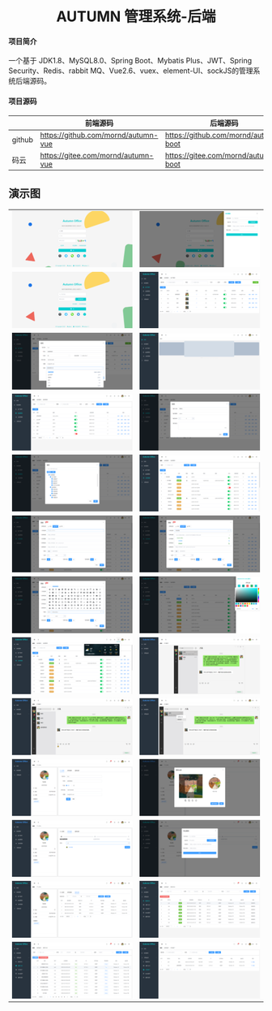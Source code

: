<h1 style="text-align: center">AUTUMN 管理系统-后端</h1>

#### 项目简介
一个基于 JDK1.8、MySQL8.0、Spring Boot、Mybatis Plus、JWT、Spring Security、Redis、rabbit MQ、Vue2.6、vuex、element-UI、sockJS的管理系统后端源码。

#### 项目源码

|     | 前端源码                                |   后端源码  |
|---  |-------------------------------------| --- |
|  github   | https://github.com/mornd/autumn-vue |  https://github.com/mornd/autumn-boot |
|  码云   | https://gitee.com/mornd/autumn-vue |  https://gitee.com/mornd/autumn-boot |

## 演示图

<table>
    <tr>
        <td><img src="./images/001.png"/></td>
        <td><img src="./images/002.png"/></td>
    </tr>
    <tr>
        <td><img src="./images/003.png"/></td>
        <td><img src="./images/004.png"/></td>
    </tr>
    <tr>
        <td><img src="./images/005.png"/></td>
        <td><img src="./images/006.png"/></td>
    </tr>
    <tr>
        <td><img src="./images/007.png"/></td>
        <td><img src="./images/008.png"/></td>
    </tr>
    <tr>
        <td><img src="./images/009.png"/></td>
        <td><img src="./images/010.png"/></td>
    </tr>
    <tr>
        <td><img src="./images/011.png"/></td>
        <td><img src="./images/012.png"/></td>
    </tr>
    <tr>
        <td><img src="./images/013.png"/></td>
        <td><img src="./images/014.png"/></td>
    </tr>
    <tr>
        <td><img src="./images/015.png"/></td>
        <td><img src="./images/016.png"/></td>
    </tr>
    <tr>
        <td><img src="./images/017.png"/></td>
        <td><img src="./images/018.png"/></td>
    </tr>
    <tr>
        <td><img src="./images/019.png"/></td>
        <td><img src="./images/020.png"/></td>
    </tr>
    <tr>
        <td><img src="./images/021.png"/></td>
        <td><img src="./images/022.png"/></td>
    </tr>
    <tr>
        <td><img src="./images/023.png"/></td>
        <td><img src="./images/024.png"/></td>
    </tr>
    <tr>
        <td><img src="./images/025.png"/></td>
        <td><img src="./images/026.png"/></td>
    </tr>
</table>
